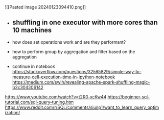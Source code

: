 
![[Pasted image 20240123094410.png]]

- shuffling in one executor with more cores than 10 machines
	- 
- how does set operations work and are they performant?

- how to perform group by aggregation and filter based on the aggregation



- continue in notebook
https://stackoverflow.com/questions/32565829/simple-way-to-measure-cell-execution-time-in-ipython-notebook
https://medium.com/swlh/revealing-apache-spark-shuffling-magic-b2c304306142


https://www.youtube.com/watch?v=t2R0-xcKw44
https://beginner-sql-tutorial.com/sql-query-tuning.htm
https://www.reddit.com/r/SQL/comments/siunp1/want_to_learn_query_optimization/

